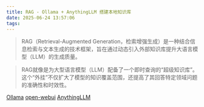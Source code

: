 ```yaml
---
title: RAG - Ollama + AnythingLLM 搭建本地知识库
date: 2025-06-24 13:57:06
tags:
---
```


> RAG（Retrieval-Augmented Generation，检索增强生成）是一种结合信息检索与文本生成的技术框架，旨在通过动态引入外部知识库提升大语言模型（LLM）的生成质量。

> RAG就像是为大型语言模型（LLM）配备了一个即时查询的“超级知识库”。这个“外挂”不仅扩大了模型的知识覆盖范围，还提高了其回答特定领域问题的准确性和时效性。

[Ollama](https://github.com/ollama/ollama)
[open-webui](https://github.com/open-webui/open-webui)
[AnythingLLM](https://anythingllm.com/desktop)
